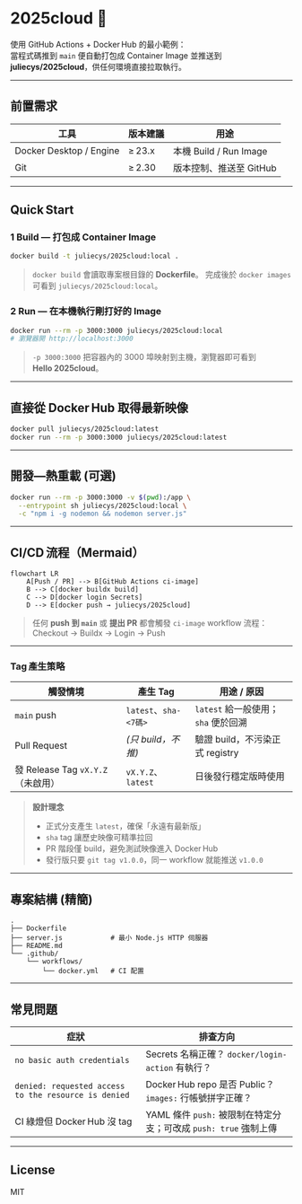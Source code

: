 # 2025cloud 🚀

使用 GitHub Actions + Docker Hub 的最小範例：  
當程式碼推到 `main` 便自動打包成 Container Image 並推送到 **juliecys/2025cloud**，供任何環境直接拉取執行。

---

## 前置需求

| 工具 | 版本建議 | 用途 |
|------|----------|------|
| Docker Desktop / Engine | ≥ 23.x | 本機 Build / Run Image |
| Git | ≥ 2.30 | 版本控制、推送至 GitHub |

---

## Quick Start

### 1 Build — 打包成 Container Image
```bash
docker build -t juliecys/2025cloud:local .
````

> `docker build` 會讀取專案根目錄的 **Dockerfile**。
> 完成後於 `docker images` 可看到 `juliecys/2025cloud:local`。

### 2 Run — 在本機執行剛打好的 Image

```bash
docker run --rm -p 3000:3000 juliecys/2025cloud:local
# 瀏覽器開 http://localhost:3000
```

> `-p 3000:3000` 把容器內的 3000 埠映射到主機，瀏覽器即可看到 **Hello 2025cloud**。

---

## 直接從 Docker Hub 取得最新映像

```bash
docker pull juliecys/2025cloud:latest
docker run --rm -p 3000:3000 juliecys/2025cloud:latest
```

---

## 開發—熱重載 (可選)

```bash
docker run --rm -p 3000:3000 -v $(pwd):/app \
  --entrypoint sh juliecys/2025cloud:local \
  -c "npm i -g nodemon && nodemon server.js"
```

---

## CI/CD 流程（Mermaid）

```mermaid
flowchart LR
    A[Push / PR] --> B[GitHub Actions ci-image]
    B --> C[docker buildx build]
    C --> D[docker login Secrets]
    D --> E[docker push → juliecys/2025cloud]
```

> 任何 **push 到 `main`** 或 **提出 PR** 都會觸發 `ci-image` workflow
> 流程：Checkout → Buildx → Login → Push

---

### Tag 產生策略

| 觸發情境                        | 產生 Tag              | 用途 / 原因                   |
| --------------------------- | ------------------- | ------------------------- |
| `main` push                 | `latest`、`sha-<7碼>` | `latest` 給一般使用；`sha` 便於回溯 |
| Pull Request                | *(只 build，不推)*      | 驗證 build，不污染正式 registry   |
| 發 Release Tag `vX.Y.Z`（未啟用） | `vX.Y.Z`、`latest`   | 日後發行穩定版時使用                |

> **設計理念**
>
> * 正式分支產生 `latest`，確保「永遠有最新版」
> * `sha` tag 讓歷史映像可精準拉回
> * PR 階段僅 build，避免測試映像進入 Docker Hub
> * 發行版只要 `git tag v1.0.0`，同一 workflow 就能推送 `v1.0.0`

---

## 專案結構 (精簡)

```
.
├── Dockerfile
├── server.js            # 最小 Node.js HTTP 伺服器
├── README.md
└── .github/
    └── workflows/
        └── docker.yml   # CI 配置
```

---

## 常見問題

| 症狀                                                   | 排查方向                                           |
| ---------------------------------------------------- | ---------------------------------------------- |
| `no basic auth credentials`                          | Secrets 名稱正確？ `docker/login-action` 有執行？       |
| `denied: requested access to the resource is denied` | Docker Hub repo 是否 Public？ `images:` 行帳號拼字正確？  |
| CI 綠燈但 Docker Hub 沒 tag                              | YAML 條件 `push:` 被限制在特定分支；可改成 `push: true` 強制上傳 |

---

## License

MIT
